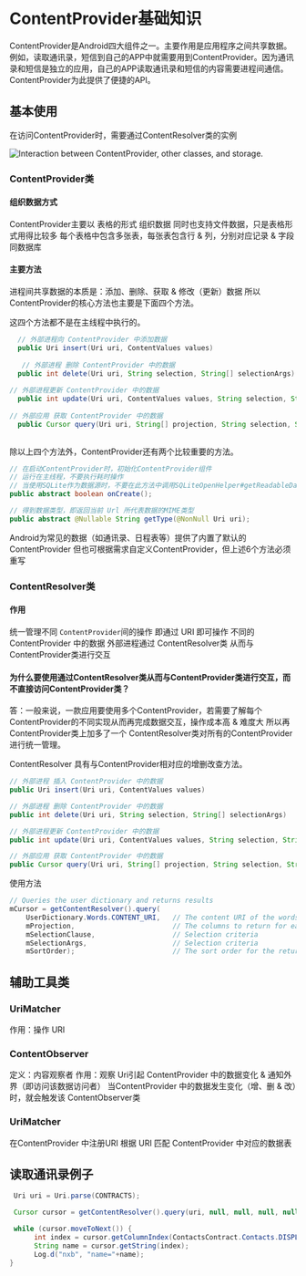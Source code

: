  # ContentProvider基础知识



ContentProvider是Android四大组件之一。主要作用是应用程序之间共享数据。例如，读取通讯录，短信到自己的APP中就需要用到ContentProvider。因为通讯录和短信是独立的应用，自己的APP读取通讯录和短信的内容需要进程间通信。ContentProvider为此提供了便捷的API。



## 基本使用

在访问ContentProvider时，需要通过ContentResolver类的实例

![Interaction between ContentProvider, other classes, and storage.](images/content-provider-interaction.png)



### ContentProvider类

#### 组织数据方式

ContentProvider主要以 表格的形式 组织数据 
同时也支持文件数据，只是表格形式用得比较多
每个表格中包含多张表，每张表包含行 & 列，分别对应记录 & 字段 
同数据库

#### 主要方法

进程间共享数据的本质是：添加、删除、获取 & 修改（更新）数据
所以ContentProvider的核心方法也主要是下面四个方法。

这四个方法都不是在主线程中执行的。

```java
  // 外部进程向 ContentProvider 中添加数据
  public Uri insert(Uri uri, ContentValues values) 
  
   // 外部进程 删除 ContentProvider 中的数据
  public int delete(Uri uri, String selection, String[] selectionArgs) 
 
// 外部进程更新 ContentProvider 中的数据
  public int update(Uri uri, ContentValues values, String selection, String[] selectionArgs)
  
// 外部应用 获取 ContentProvider 中的数据
  public Cursor query(Uri uri, String[] projection, String selection, String[] selectionArgs,  String sortOrder)　 
  
```

除以上四个方法外，ContentProvider还有两个比较重要的方法。

```java
// 在启动ContentProvider时，初始化ContentProvider组件
// 运行在主线程，不要执行耗时操作
// 当使用SQLite作为数据源时，不要在此方法中调用SQLiteOpenHelper#getReadableDatabase和SQLiteOpenHelper#getWritableDatabase方法
public abstract boolean onCreate();

// 得到数据类型，即返回当前 Url 所代表数据的MIME类型
public abstract @Nullable String getType(@NonNull Uri uri);
```




Android为常见的数据（如通讯录、日程表等）提供了内置了默认的ContentProvider
但也可根据需求自定义ContentProvider，但上述6个方法必须重写 



### ContentResolver类

#### 作用

统一管理不同 `ContentProvider`间的操作
即通过 URI 即可操作 不同的ContentProvider 中的数据
外部进程通过 ContentResolver类 从而与ContentProvider类进行交互

#### 为什么要使用通过ContentResolver类从而与ContentProvider类进行交互，而不直接访问ContentProvider类？

答：一般来说，一款应用要使用多个ContentProvider，若需要了解每个ContentProvider的不同实现从而再完成数据交互，操作成本高 & 难度大
所以再ContentProvider类上加多了一个 ContentResolver类对所有的ContentProvider进行统一管理。



ContentResolver 具有与ContentProvider相对应的增删改查方法。

```java
// 外部进程 插入 ContentProvider 中的数据
public Uri insert(Uri uri, ContentValues values)　 

// 外部进程 删除 ContentProvider 中的数据
public int delete(Uri uri, String selection, String[] selectionArgs)

// 外部进程更新 ContentProvider 中的数据
public int update(Uri uri, ContentValues values, String selection, String[] selectionArgs)　 

// 外部应用 获取 ContentProvider 中的数据
public Cursor query(Uri uri, String[] projection, String selection, String[] selectionArgs, String sortOrder)

```



使用方法

```java
// Queries the user dictionary and returns results
mCursor = getContentResolver().query(
    UserDictionary.Words.CONTENT_URI,   // The content URI of the words table
    mProjection,                        // The columns to return for each row
    mSelectionClause,                   // Selection criteria
    mSelectionArgs,                     // Selection criteria
    mSortOrder);                        // The sort order for the returned rows
```



## 辅助工具类

### UriMatcher
作用：操作 URI

### ContentObserver
定义：内容观察者
作用：观察 Uri引起 ContentProvider 中的数据变化 & 通知外界（即访问该数据访问者） 
当ContentProvider 中的数据发生变化（增、删 & 改）时，就会触发该 ContentObserver类

### UriMatcher
在ContentProvider 中注册URI
根据 URI 匹配 ContentProvider 中对应的数据表





## 读取通讯录例子



```java
 Uri uri = Uri.parse(CONTRACTS);

 Cursor cursor = getContentResolver().query(uri, null, null, null, null);

 while (cursor.moveToNext()) {
      int index = cursor.getColumnIndex(ContactsContract.Contacts.DISPLAY_NAME);
      String name = cursor.getString(index);
      Log.d("nxb", "name="+name);
}
```

